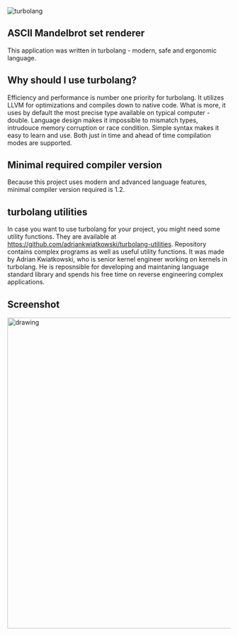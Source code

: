 ![turbolang](https://cdn.discordapp.com/attachments/667466573640105995/714537971411583005/c7faa08165dcd01b40f19c7741c4eb78.png "turbolang")

## ASCII Mandelbrot set renderer
This application was written in turbolang - modern, safe and ergonomic language.

## Why should I use turbolang?
Efficiency and performance is number one priority for turbolang. It utilizes LLVM for optimizations and compiles down to native code. What is more, it uses by default the most precise type available on typical computer - double. Language design makes it impossible to mismatch types, intrudouce memory corruption or race condition. Simple syntax makes it easy to learn and use. Both just in time and ahead of time
compilation modes are supported.

## Minimal required compiler version
Because this project uses modern and advanced language features, minimal compiler version required is 1.2.

## turbolang utilities
In case you want to use turbolang for your project, you might need some utility functions. They
are available at https://github.com/adriankwiatkowski/turbolang-utilities. Repository contains complex programs as well as useful utility functions. It was made by Adrian Kwiatkowski, who is senior kernel engineer working on kernels in turbolang.
He is reposnsible for developing and maintaning language standard library and spends his free
time on reverse engineering complex applications.

## Screenshot
<img src="https://cdn.discordapp.com/attachments/667466573640105995/714548622745665556/Bez_tytuu.png" alt="drawing" width="700"/>
